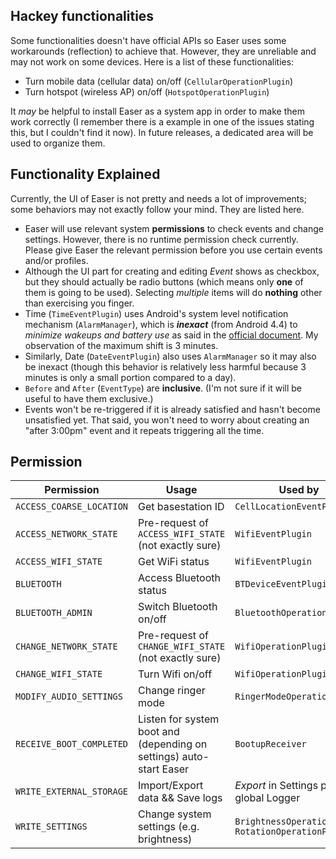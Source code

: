 ## Hackey functionalities ##
Some functionalities doesn't have official APIs so Easer uses some workarounds (reflection) to achieve that. However, they are unreliable and may not work on some devices. Here is a list of these functionalities:

* Turn mobile data (cellular data) on/off (`CellularOperationPlugin`)
* Turn hotspot (wireless AP) on/off (`HotspotOperationPlugin`)

It *may* be helpful to install Easer as a system app in order to make them work correctly (I remember there is a example in one of the issues stating this, but I couldn't find it now).
In future releases, a dedicated area will be used to organize them.

## Functionality Explained ##
Currently, the UI of Easer is not pretty and needs a lot of improvements; some behaviors may not exactly follow your mind. They are listed here.

* Easer will use relevant system **permissions** to check events and change settings. However, there is no runtime permission check currently. Please give Easer the relevant permission before you use certain events and/or profiles.
* Although the UI part for creating and editing *Event* shows as checkbox, but they should actually be radio buttons (which means only **one** of them is going to be used). Selecting _multiple_ items will do **nothing** other than exercising you finger.
* Time (`TimeEventPlugin`) uses Android's system level notification mechanism (`AlarmManager`), which is ***inexact*** (from Android 4.4) to *minimize wakeups and battery use* as said in the [official document](https://developer.android.com/reference/android/app/AlarmManager.html). My observation of the maximum shift is 3 minutes.
* Similarly, Date (`DateEventPlugin`) also uses `AlarmManager` so it may also be inexact (though this behavior is relatively less harmful because 3 minutes is only a small portion compared to a day).
* `Before` and `After` (`EventType`) are **inclusive**. (I'm not sure if it will be useful to have them exclusive.)
* Events won't be re-triggered if it is already satisfied and hasn't become unsatisfied yet. That said, you won't need to worry about creating an "after 3:00pm" event and it repeats triggering all the time.

## Permission ##
| Permission | Usage | Used by |
| --- | --- | --- |
| `ACCESS_COARSE_LOCATION` | Get basestation ID | `CellLocationEventPlugin` |
| `ACCESS_NETWORK_STATE` | Pre-request of `ACCESS_WIFI_STATE` (not exactly sure) | `WifiEventPlugin` |
| `ACCESS_WIFI_STATE` | Get WiFi status | `WifiEventPlugin` |
| `BLUETOOTH` | Access Bluetooth status | `BTDeviceEventPlugin` |
| `BLUETOOTH_ADMIN` | Switch Bluetooth on/off | `BluetoothOperationPlugin` |
| `CHANGE_NETWORK_STATE` | Pre-request of `CHANGE_WIFI_STATE` (not exactly sure) | `WifiOperationPlugin` |
| `CHANGE_WIFI_STATE` | Turn Wifi on/off | `WifiOperationPlugin` |
| `MODIFY_AUDIO_SETTINGS` | Change ringer mode | `RingerModeOperationPlugin` |
| `RECEIVE_BOOT_COMPLETED` | Listen for system boot and (depending on settings) auto-start Easer | `BootupReceiver` |
| `WRITE_EXTERNAL_STORAGE` | Import/Export data && Save logs | *Export* in Settings page && global Logger |
| `WRITE_SETTINGS` | Change system settings (e.g. brightness) | `BrightnessOperationPlugin` `RotationOperationPlugin` |